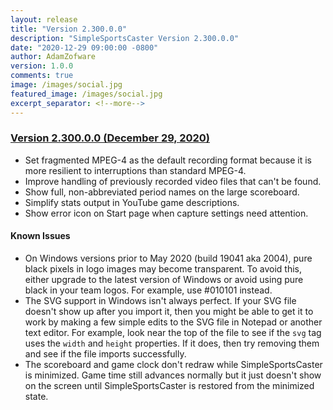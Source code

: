 ```yaml
---
layout: release
title: "Version 2.300.0.0"
description: "SimpleSportsCaster Version 2.300.0.0"
date: "2020-12-29 09:00:00 -0800"
author: AdamZofware
version: 1.0.0
comments: true
image: /images/social.jpg
featured_image: /images/social.jpg
excerpt_separator: <!--more-->
---
```


### [Version 2.300.0.0 (December 29, 2020)]({{page.url}})

* Set fragmented MPEG-4 as the default recording format because it is more resilient to interruptions than standard MPEG-4.
* Improve handling of previously recorded video files that can't be found.
* Show full, non-abbreviated period names on the large scoreboard.
* Simplify stats output in YouTube game descriptions.
* Show error icon on Start page when capture settings need attention.

<!--more-->

#### Known Issues

* On Windows versions prior to May 2020 (build 19041 aka 2004), pure black pixels in logo images may become transparent. To avoid this, either upgrade to the latest version of Windows or avoid using pure black in your team logos. For example, use #010101 instead.
* The SVG support in Windows isn't always perfect. If your SVG file doesn't show up after you import it, then you might be able to get it to work by making a few simple edits to the SVG file in Notepad or another text editor. For example, look near the top of the file to see if the `svg` tag uses the `width` and `height` properties. If it does, then try removing them and see if the file imports successfully.
* The scoreboard and game clock don't redraw while SimpleSportsCaster is minimized. Game time still advances normally but it just doesn't show on the screen until SimpleSportsCaster is restored from the minimized state.
